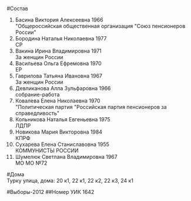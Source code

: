 #Состав
1. Басина Виктория Алексеевна 1966   
    "Общероссийская общественная организация "Союз пенсионеров России"
2. Бородина Наталья Николаевна 1977   
    СР
3. Вакина Ирина Владимировна 1971   
    За женщин России
4. Васильева Ольга Ефремовна 1970   
    ЕР
5. Гаврилова Татьяна Ивановна 1967   
    За женщин России
6. Девликанова Алла Зульфаровна 1966   
    собрание-работа
7. Ковалева Елена Николаевна 1970   
    "Политическая партия "Российская партия пенсионеров за справедливость"
8. Кольникова Наталья Евгеньевна 1975   
    ЛДПР
9. Новикова Мария Викторовна 1984   
    КПРФ
10. Сухарева Елена Станиславовна 1955   
    КОММУНИСТЫ РОССИИ
11. Шумелюк Светлана Владимировна 1967   
    МО МО №72

#Дома  
Турку улица, дома: 20 к1, 22 к1, 22 к2, 22 к3, 24 к1

#Выборы-2012
##Номер УИК
1642
